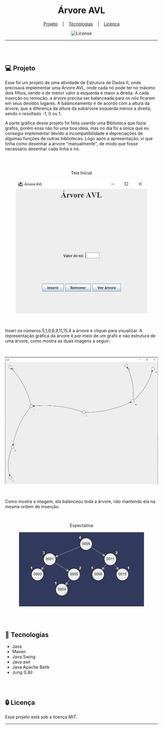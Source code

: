 <h1 align="center">Árvore AVL</h1>

<div align="center">

[Projeto](#projeto) &nbsp;&nbsp;&nbsp;|&nbsp;&nbsp;&nbsp; [Tecnologias](#tecnologias)
&nbsp;&nbsp;&nbsp;|&nbsp;&nbsp;&nbsp; [Licença](#license)

</div>

<p align="center">
  <img alt="License" src="https://img.shields.io/static/v1?label=license&message=MIT&color=49AA26&labelColor=000000">
</p>

<hr>
<br>
<br>

## 💻 Projeto <a name = "projeto"></a>

Esse foi um projeto de uma atividade de Estrutura de Dados II, onde precisava implementar uma Árvore
AVL, onde cada nó pode ter no máximo dois filhos, sendo o de menor valor a esquerda e maior a
direita. A cada inserção ou remoção, a árvore precisa ser balanceada para os nós ficarem em seus
devidos lugares. A balanceamento é de acordo com a altura da árvore, que a diferença da altura da
subárvore esquerda menos a direita, sendo o resultado -1, 0 ou 1.

A parte gráfica desse projeto foi feita usando uma Biblioteca que fazia grafos, porém essa não foi
uma boa ideia, mas no dia foi a única que eu consegui implementar devido a incompatibilidade e
depreciações de algumas funções de outras bibliotecas. Logo após a apresentação, vi que tinha como
desenhar a árvore "manualmente", de modo que fosse necessário desenhar cada linha e nó.

<br>
<br>

<div align="center">

Tela Inicial

![inicial-screen](src/assets/inicial-screen.png)

</div>

<br>

Inseri os números 5,1,0,6,9,11,15,4 a árvore e cliquei para visualizar. A representação gráfica da
árvore é por meio de um grafo e não estrutura de uma árvore, como mostra as duas imagens a seguir:

<br>

<div align="center">

![result](src/assets/result.png)

</div>

<br>

Como mostra a imagem, ela balanceou toda a árvore, não mantendo ela na mesma ordem de inserção.

<br>

<div align="center">

Expectativa

![expectation](src/assets/expectation.png)

</div>

<br>
<br>

## 🚀 Tecnologias <a name = "tecnologias"></a>

- Java
- Maven
- Java Swing
- Java awt
- Java Apache Batik
- Jung (Lib)

<br>
<br>

## 🔒 Licença

Esse projeto está sob a licença MIT.

<hr>
